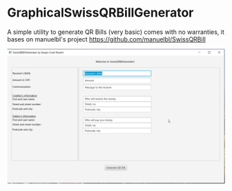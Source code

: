 # GraphicalSwissQRBillGenerator

A simple utility to generate QR Bills (very basic) comes with no warranties, it bases on manuelbl's project https://github.com/manuelbl/SwissQRBill

![Screenshot_Graphical_Swiss_QR_Bill_Generator](https://github.com/contiser/GraphicalSwissQRBillGenerator/blob/master/Screenshot.png?raw=true)
